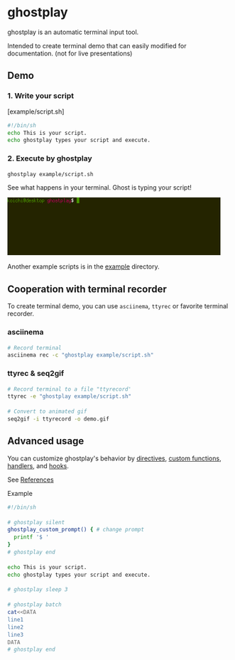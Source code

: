 # ghostplay

ghostplay is an automatic terminal input tool.

Intended to create terminal demo that can easily modified for documentation.
(not for live presentations)

## Demo

### 1. Write your script

[example/script.sh]

```sh
#!/bin/sh
echo This is your script.
echo ghostplay types your script and execute.
```

### 2. Execute by ghostplay

```sh
ghostplay example/script.sh
```

See what happens in your terminal. Ghost is typing your script!

![demo](demo.gif)

Another example scripts is in the [example](/example) directory.

## Cooperation with terminal recorder

To create terminal demo, you can use `asciinema`, `ttyrec` or
favorite terminal recorder.

### asciinema

```sh
# Record terminal
asciinema rec -c "ghostplay example/script.sh"
```

### ttyrec & seq2gif

```sh
# Record terminal to a file "ttyrecord'
ttyrec -e "ghostplay example/script.sh"

# Convert to animated gif
seq2gif -i ttyrecord -o demo.gif
```

## Advanced usage

You can customize ghostplay's behavior by [directives](References.md#directives), [custom functions](References.md#custom-functions), [handlers](References.md#handlers), and [hooks](References.md#hooks).

See [References](References.md)

Example

```sh
#!/bin/sh

# ghostplay silent
ghostplay_custom_prompt() { # change prompt
  printf '$ '
}
# ghostplay end

echo This is your script.
echo ghostplay types your script and execute.

# ghostplay sleep 3

# ghostplay batch
cat<<DATA
line1
line2
line3
DATA
# ghostplay end
```
